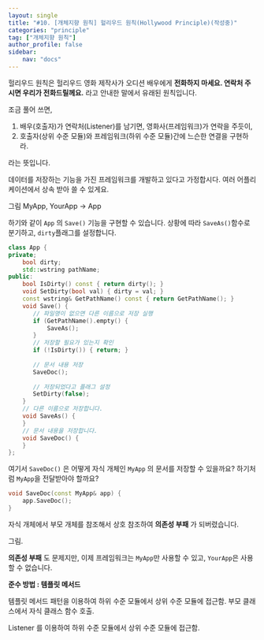 ```yaml
---
layout: single
title: "#10. [개체지향 원칙] 헐리우드 원칙(Hollywood Principle)(작성중)"
categories: "principle"
tag: ["개체지향 원칙"]
author_profile: false
sidebar: 
    nav: "docs"
---
```


헐리우드 원칙은 헐리우드 영화 제작사가 오디션 배우에게 **전화하지 마세요. 연락처 주시면 우리가 전화드릴께요.** 라고 안내한 말에서 유래된 원칙입니다.

조금 풀어 쓰면,

1. 배우(호출자)가 연락처(Listener)를 남기면, 영화사(프레임워크)가 연락을 주듯이,
2. 호출자(상위 수준 모듈)와 프레임워크(하위 수준 모듈)간에 느슨한 연결을 구현하라.

라는 뜻입니다.

데이터를 저장하는 기능을 가진 프레임워크를 개발하고 있다고 가정합시다. 여러 어플리케이션에서 상속 받아 쓸 수 있게요.


그림 MyApp, YourApp -> App

하기와 같이 `App` 의 `Save()` 기능을 구현할 수 있습니다. 상황에 따라 `SaveAs()`함수로 분기하고, `dirty`플래그를 설정합니다.

```cpp
class App {
private;
    bool dirty;
    std::wstring pathName;
public:
    bool IsDirty() const { return dirty(); }
    void SetDirty(bool val) { dirty = val; }
    const wstring& GetPathName() const { return GetPathName(); }
    void Save() {
       // 파일명이 없으면 다른 이름으로 저장 실행
       if (GetPathName().empty() {
           SaveAs();
       }
       // 저장할 필요가 있는지 확인
       if (!IsDirty()) { return; }
       
       // 문서 내용 저장
       SaveDoc();
       
       // 저장되었다고 플래그 설정
       SetDirty(false);
    }
    // 다른 이름으로 저장합니다.
    void SaveAs() {
    }
    // 문서 내용을 저장합니다.
    void SaveDoc() {
    }
};
```

여기서 `SaveDoc()` 은 어떻게 자식 개체인 `MyApp` 의 문서를 저장할 수 있을까요? 하기처럼 `MyApp`을 전달받아야 할까요?

```cpp
void SaveDoc(const MyApp& app) {
    app.SaveDoc();
}
``` 
자식 개체에서 부모 개체를 참조해서 상호 참조하여 **의존성 부패** 가 되버렸습니다.

그림.

**의존성 부패** 도 문제지만, 이제 프레임워크는 `MyApp`만 사용할 수 있고, `YourApp`은 사용할 수 없습니다.

**준수 방법 : 템플릿 메서드**


템플릿 메서드 패턴을 이용하여 하위 수준 모듈에서 상위 수준 모듈에 접근함.
부모 클래스에서 자식 클래스 함수 호출.

Listener 를 이용하여 하위 수준 모듈에서 상위 수준 모듈에 접근함.


